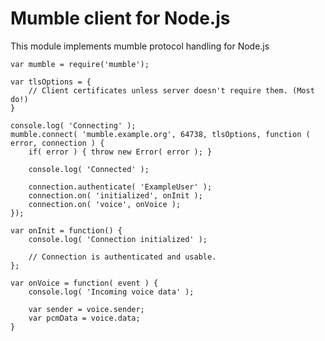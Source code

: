 
Mumble client for Node.js
=========================

This module implements mumble protocol handling for Node.js

    var mumble = require('mumble');

    var tlsOptions = {
        // Client certificates unless server doesn't require them. (Most do!)
    }

    console.log( 'Connecting' );
    mumble.connect( 'mumble.example.org', 64738, tlsOptions, function ( error, connection ) {
        if( error ) { throw new Error( error ); }

        console.log( 'Connected' );

        connection.authenticate( 'ExampleUser' );
        connection.on( 'initialized', onInit );
        connection.on( 'voice', onVoice );
    });

    var onInit = function() {
        console.log( 'Connection initialized' );

        // Connection is authenticated and usable.
    };

    var onVoice = function( event ) {
        console.log( 'Incoming voice data' );

        var sender = voice.sender;
        var pcmData = voice.data;
    }

